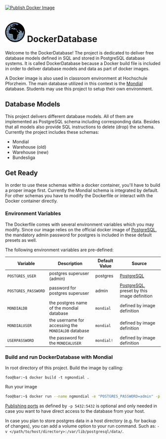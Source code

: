 [![Publish Docker Image](https://github.com/thomas-schuster/docker-database/actions/workflows/docker-publish.yml/badge.svg)](https://github.com/thomas-schuster/docker-database/actions/workflows/docker-publish.yml)

# ![logo](mondialdb64.png) DockerDatabase

Welcome to the DockerDatabase! The project is dedicated to deliver free database models defined in SQL and stored in PostgreSQL database systems. It is called DockerDatabase because a Docker build file is included in order to deliver database models and data as part of docker images.

A Docker image is also used in classroom environment at Hochschule Pforzheim. The main database utilized in this context is the [Mondial](http://www.dbis.informatik.uni-goettingen.de/Mondial/) database. Students may use this project to setup their own environment.

## Database Models
This project delivers different database models. All of them are implemented as PostgreSQL schema including corresponding data. Besides that all models also provide SQL instructions to delete (drop) the schema. Currently the project includes these schemas:

- Mondial
- Warehouse (old)
- Warehouse (new)
- Bundesliga


## Get Ready
In order to use these schemas within a docker container, you'll have to build a proper image first. Currently the Mondial schema is integrated by default. For other schemas you have to modify the Dockerfile or interact with the Docker container directly.

### Environment Variables
The Dockerfile comes with several environment variables which you may modify. Since our image relies on the official docker image of [PostgreSQL](https://hub.docker.com/_/postgres/), the mandatory admin password for postgres is included in these default presets as well. 

The following environment variables are pre-defined:

Variable | Description | Default Value | Source
------------ | ------------- | ------------- | ------------- 
`POSTGRES_USER` | postgres superuser (admin) | postgres | [PostgreSQL](https://hub.docker.com/_/postgres/)
`POSTGRES_PASSWORD` | password for postgres superuser  | admin | [PostgreSQL](https://hub.docker.com/_/postgres/), preset by this image definition
`MONDIALDB` | the postgres name of the mondial database  | `mondial` | defined by image definition
`MONDIALUSER` | the username for accessing the `MONDIALDB` database | `mondial` | defined by image definition
`USERPASSWORD` | the password for the `MONDIALUSER` | `mondial!` | defined by image definition


### Build and run DockerDatabase with Mondial
In root directory of this project. Build the image by calling:
```console
foo@bar:~$ docker build -t ngmondial .
```

Run your image
```bash
foo@bar:~$ docker run --name ngmondial -e "POSTGRES_PASSWORD=admin" -p 5432:5432 -d ngmondial
```

[Publishing ports](https://docs.docker.com/config/containers/container-networking/) as defined by `-p 5432:5432` is optional and only needed in case you want to have direct access to the database from your host.

In case you plan to store postgres data in a host directory (e.g. for backup of changes), you can add a volume option to your run command. Such as: `-v </path/to/host/directory>:/var/lib/postgresql/data/`.

